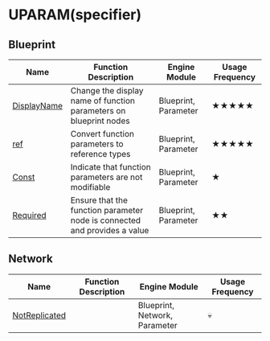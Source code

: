# UPARAM(specifier)

 ## Blueprint

| Name                                                       | Function Description                             | Engine Module                      | Usage Frequency |
| ---------------------------------------------------------- | ------------------------------------ | ----------------------------- | -------- |
| [DisplayName](UPARAM/Blueprint/DisplayName/DisplayName.md) | Change the display name of function parameters on blueprint nodes   | Blueprint, Parameter          | ★★★★★    |
| [ref](UPARAM/Blueprint/ref/ref.md)                         | Convert function parameters to reference types           | Blueprint, Parameter          | ★★★★★    |
| [Const](UPARAM/Blueprint/Const/Const.md)                   | Indicate that function parameters are not modifiable               | Blueprint, Parameter          | ★        |
| [Required](UPARAM/Blueprint/Required/Required.md)          | Ensure that the function parameter node is connected and provides a value | Blueprint, Parameter          | ★★       |


 ## Network

| Name                                                       | Function Description                             | Engine Module                      | Usage Frequency |
| ---------------------------------------------------------- | ------------------------------------ | ----------------------------- | -------- |
| [NotReplicated](UPARAM/Network/NotReplicated.md)           |                                      | Blueprint, Network, Parameter | 💀        |